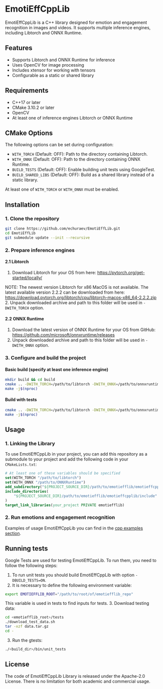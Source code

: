 # EmotiEffCppLib

EmotiEffCppLib is a C++ library designed for emotion and engagement recognition in images and videos. It supports multiple inference engines, including Libtorch and ONNX Runtime.

## Features

- Supports Libtorch and ONNX Runtime for inference
- Uses OpenCV for image processing
- Includes xtensor for working with tensors
- Configurable as a static or shared library

## Requirements

- C++17 or later
- CMake 3.10.2 or later
- OpenCV
- At least one of inference engines Libtorch or ONNX Runtime

## CMake Options
The following options can be set during configuration:
- `WITH_TORCH` (Default: OFF): Path to the directory containing Libtorch.
- `WITH_ONNX` (Default: OFF): Path to the directory containing ONNX Runtime.
- `BUILD_TESTS` (Default: OFF): Enable building unit tests using GoogleTest.
- `BUILD_SHARED_LIBS` (Default: OFF): Build as a shared library instead of a static library.

At least one of `WITH_TORCH` or `WITH_ONNX` must be enabled.

## Installation
### 1. Clone the repository
```sh
git clone https://github.com/echuraev/EmotiEffLib.git
cd EmotiEffLib
git submodule update --init --recursive
```

### 2. Prepare inference engines
#### 2.1 Libtorch
1. Download Libtorch for your OS from here: https://pytorch.org/get-started/locally/

  NOTE: The newest version Libtorch for x86 MacOS is not available. The latest
available version 2.2.2 can be downloaded from here: https://download.pytorch.org/libtorch/cpu/libtorch-macos-x86_64-2.2.2.zip
2. Unpack downloaded archive and path to this folder will be used in
   `-DWITH_TORCH` option.

#### 2.2 ONNX Runtime
1. Download the latest version of ONNX Runtime for your OS from GitHub: https://github.com/microsoft/onnxruntime/releases
2. Unpack downloaded archive and path to this folder will be used in
   `-DWITH_ONNX` option.

### 3. Configure and build the project

#### Basic build (specify at least one inference engine)
```sh
mkdir build && cd build
cmake .. -DWITH_TORCH=/path/to/libtorch -DWITH_ONNX=/path/to/onnxruntime
make -j$(nproc)
```

#### Build with tests
```sh
cmake .. -DWITH_TORCH=/path/to/libtorch -DWITH_ONNX=/path/to/onnxruntime -DBUILD_TESTS=ON
make -j$(nproc)
```
## Usage
### 1. Linking the Library
To use EmotiEffCppLib in your project, you can add this repository as a
submodule to your project and add the following code in your `CMakeLists.txt`:
```cmake
# At least one of these variables should be specified
set(WITH_TORCH "/path/to/libtorch")
set(WITH_ONNX "/path/to/ONNXRuntime")
add_subdirectory("${PROJECT_SOURCE_DIR}/path/to/emotiefflib/emotieffcpplib")
include_directories(
    "${PROJECT_SOURCE_DIR}/path/to/emotiefflib/emotieffcpplib/include"
)
target_link_libraries(your_project PRIVATE emotiefflib)
```

### 2. Run emotions and engagement recognition
Examples of usage EmotiEffCppLib you can find in the [cpp examples section](../docs/tutorials/cpp/README.md).

## Running tests
Google Tests are used for testing EmotiEffCppLib. To run them, you need to follow
the following steps:
1. To run unit tests you should build EmotiEffCppLib with option
`-DBUILD_TESTS=ON`.
2. It is necessary to define the following environment variable:
  ```sh
  export EMOTIEFFLIB_ROOT="/path/to/root/of/emotiefflib_repo"
  ```
  This variable is used in tests to find inputs for tests.
3. Download testing data:
  ```sh
  cd <emotiefflib_root>/tests
  ./download_test_data.sh
  tar -xzf data.tar.gz
  cd -
  ```
3. Run the gtests:
  ```sh
  ./<build_dir>/bin/unit_tests
  ```

## License

The code of EmotiEffCppLib Library is released under the Apache-2.0 License. There is no limitation for both academic and commercial usage.
